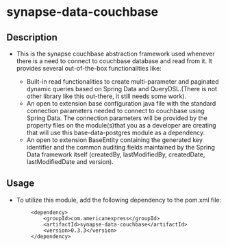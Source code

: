 # synapse-data-couchbase

## Description

- This is the synapse couchbase abstraction framework used whenever there is a need to connect to couchbase database and
  read from it. It provides several out-of-the-box functionalities like:

    - Built-in read functionalities to create multi-parameter and paginated dynamic queries based on Spring Data and
      QueryDSL.(There is not other library like this out-there, it still needs some work).
    - An open to extension base configuration java file with the standard connection parameters needed to connect to
      couchbase using Spring Data. The connection parameters will be provided by the property files on the module(s)that
      you as a developer are creating that will use this base-data-postgres module as a dependency.
    - An open to extension BaseEntity containing the generated key identifier and the common auditing fields maintained
      by the Spring Data framework itself (createdBy, lastModifiedBy, createdDate, lastModifiedDate and version).

## Usage
- To utilize this module, add the following dependency to the pom.xml file:
```
        <dependency>
            <groupId>com.americanexpress</groupId>
            <artifactId>synapse-data-couchbase</artifactId>
            <version>0.3.3</version>
        </dependency>
```